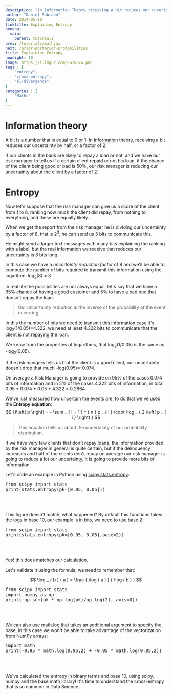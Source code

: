 ```yaml
---
description: "In Information Theory receiving a bit reduces our uncertainty by half, or by a factor of 2. Our uncertainty reduction is the inverse of the probability of the event occurring."
author: "Daniel Sobrado"
date: 2014-05-20
linktitle: Explaining Entropy
nomenu:
  main:
    parent: tutorials
prev: /tutorials/mathjax
next: /prior-posterior-probabilities
title: Explaining Entropy
noweight: 10
image: https://i.imgur.com/EG7uO7w.png
tags : [
    "entropy",
    "cross-entropy",
    "kl-divergence"
]
categories : [
    "Maths"
]
---
```


# Information theory

A bit is a number that is equal to 0 or 1. In [Information theory](https://en.wikipedia.org/wiki/Information_theory), receiving a bit reduces our uncertainty by half, or a factor of 2.

If our clients in the bank are likely to repay a loan or not, and we have our risk manager to tell us if a certain client repaid or not his loan, if the chance of the client being good or bad is 50%, our risk manager is reducing our uncertainty about the client by a factor of 2.

# Entropy

Now let's suppose that the risk manager can give us a score of the client from 1 to 8, ranking how much the client did repay, from nothing to everything, and these are equally likely.

When we get the report from the risk manager he is dividing our uncertainty by a factor of 8, that is 2<sup>3</sup>, he can send us 3 bits to communicate this.

He might send a larger text messages with many bits explaining the ranking with a label, but the real information we receive that reduces our uncertainty is 3 bits long. 

In this case we have a *uncertainty reduction factor* of 8 and we'll be able to compute the number of bits required to transmit this information using the logarithm: log<sub>2</sub>(8) = 3

In real life the possibilities are not always equal, let´s say that we have a 95% chance of having a good customer and 5% to have a bad one that doesn't repay the loan.

> Our uncertainty reduction is the inverse of the probability of the event occurring.

In this the number of bits we need to transmit this information case it's log<sub>2</sub>(1/0.05)=4.322, we need at least 4.322 bits to communicate that the client is not repaying the loan.

We know from the properties of logarithms, that log<sub>2</sub>(1/0.05) is the same as -log<sub>2</sub>(0.05).

If the risk mangers tells us that the client is a good client, our uncertainty doesn't drop that much -log(0.95)=-0.074.

On average a Risk Manager is going to provide on 95% of the cases 0.074 bits of information and in 5% of the cases 4.322 bits of information, in total: 0.95 * 0.074 + 0.05 * 4.322 = 0.2864

We've just measured how uncertain the events are, to do that we've used the **Entropy equation**:
$$
H\left( p \right) = - \sum _ { i = 1 } ^ { n } p _ { i } \cdot \log _ { 2 \left( p _ { i } \right) }
$$

> This equation tells us about the uncertainty of our probability distribution.

If we have very few clients that don't repay loans, the information provided by the risk manager in general is quite certain, but if the delinquency increases and half of the clients don't repay on average our risk manager is going to reduce a lot our uncertainty, it is going to provide more bits of information.

Let's code an example in Python using   [scipy.stats.entropy](https://docs.scipy.org/doc/scipy/reference/generated/scipy.stats.entropy.html):

<pre class="prettyprint lang-py linenums">
from scipy import stats
print(stats.entropy(pk=[0.95, 0.05]))
<span class="nocode" style="color:white">
Output: 0.1985152433458726
</span>
</pre>

This figure doesn't match, what happened? By default this functions takes the logs in base 10, our example is in bits, we need to use base 2:

<pre class="prettyprint lang-py linenums">
from scipy import stats
print(stats.entropy(pk=[0.95, 0.05],base=2))
<span class="nocode" style="color:white">
Output: 0.2863969571159562
</span>
</pre>

Yes! this does matches our calculation. 

Let's validate it using the formula, we need to remember that:

$$
\log _ { b } ( a ) = \frac { \log ( a ) } { \log ( b ) }
$$

<pre class="prettyprint lang-py linenums">
from scipy import stats
import numpy as np
print(-np.sum(pk * np.log(pk)/np.log(2), axis=0))
<span class="nocode" style="color:white">
Output: 0.2863969571159562
</span>
</pre>

We can also use math.log that takes an additional argument to specify the base, in this case we won't be able to take advantage of the vectorization from NumPy arrays:

<pre class="prettyprint lang-py linenums">
import math
print(-0.95 * math.log(0.95,2) + -0.05 * math.log(0.05,2))
<span class="nocode" style="color:white">
Output: 0.28639695711595625
</span>
</pre>
We've calculated the entropy in binary terms and base 10, using scipy, numpy and the base math library! It's time to understand the cross-entropy that is so common in Data Science.
